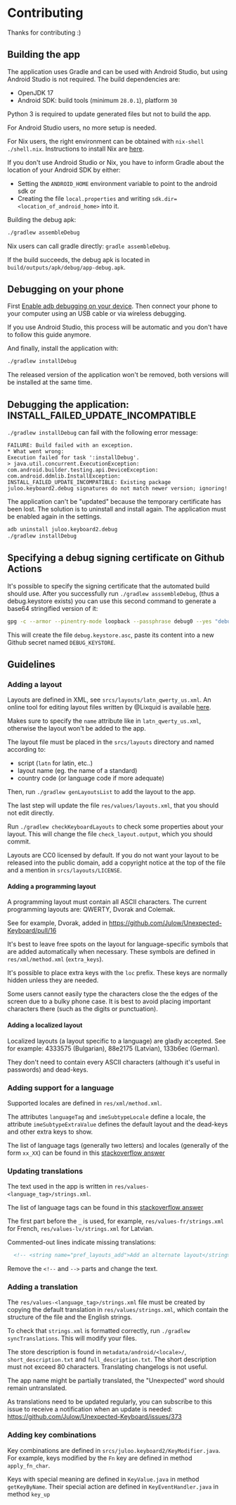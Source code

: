 # Contributing

Thanks for contributing :)

## Building the app

The application uses Gradle and can be used with Android Studio, but using
Android Studio is not required. The build dependencies are:
- OpenJDK 17
- Android SDK: build tools (minimum `28.0.1`), platform `30`

Python 3 is required to update generated files but not to build the app.

For Android Studio users, no more setup is needed.

For Nix users, the right environment can be obtained with `nix-shell ./shell.nix`.
Instructions to install Nix are [here](https://nixos.wiki/wiki/Nix_Installation_Guide).

If you don't use Android Studio or Nix, you have to inform Gradle about the
location of your Android SDK by either:
- Setting the `ANDROID_HOME` environment variable to point to the android sdk or
- Creating the file `local.properties` and writing
  `sdk.dir=<location_of_android_home>` into it.

Building the debug apk:

```sh
./gradlew assembleDebug
```

Nix users can call gradle directly: `gradle assembleDebug`.

If the build succeeds, the debug apk is located in `build/outputs/apk/debug/app-debug.apk`.

## Debugging on your phone

First [Enable adb debugging on your device](https://developer.android.com/studio/command-line/adb#Enabling).
Then connect your phone to your computer using an USB cable or via wireless
debugging.

If you use Android Studio, this process will be automatic and you don't have to
follow this guide anymore.

And finally, install the application with:
```sh
./gradlew installDebug
```

The released version of the application won't be removed, both versions will
be installed at the same time.

## Debugging the application: INSTALL_FAILED_UPDATE_INCOMPATIBLE

`./gradlew installDebug` can fail with the following error message:

```
FAILURE: Build failed with an exception.
* What went wrong:
Execution failed for task ':installDebug'.
> java.util.concurrent.ExecutionException: com.android.builder.testing.api.DeviceException: com.android.ddmlib.InstallException: INSTALL_FAILED_UPDATE_INCOMPATIBLE: Existing package juloo.keyboard2.debug signatures do not match newer version; ignoring!
```

The application can't be "updated" because the temporary certificate has been
lost. The solution is to uninstall and install again.
The application must be enabled again in the settings.

```sh
adb uninstall juloo.keyboard2.debug
./gradlew installDebug
```

## Specifying a debug signing certificate on Github Actions

It's possible to specify the signing certificate that the automated build
should use.
After you successfully run `./gradlew asssembleDebug`, (thus a debug.keystore
exists) you can use this second command to generate a base64 stringified
version of it:

```sh
gpg -c --armor --pinentry-mode loopback --passphrase debug0 --yes "debug.keystore"
```

This will create the file `debug.keystore.asc`, paste its content into a new
Github secret named `DEBUG_KEYSTORE`.

## Guidelines

### Adding a layout

Layouts are defined in XML, see `srcs/layouts/latn_qwerty_us.xml`.
An online tool for editing layout files written by @Lixquid is available
[here](https://unexpected-keyboard-layout-editor.lixquid.com/).

Makes sure to specify the `name` attribute like in `latn_qwerty_us.xml`,
otherwise the layout won't be added to the app.

The layout file must be placed in the `srcs/layouts` directory and named
according to:
- script (`latn` for latin, etc..)
- layout name (eg. the name of a standard)
- country code (or language code if more adequate)

Then, run `./gradlew genLayoutsList` to add the layout to the app.

The last step will update the file `res/values/layouts.xml`, that you should
not edit directly.

Run `./gradlew checkKeyboardLayouts` to check some properties about your
layout. This will change the file `check_layout.output`, which you should
commit.

Layouts are CC0 licensed by default. If you do not want your layout to be
released into the public domain, add a copyright notice at the top of the file
and a mention in `srcs/layouts/LICENSE`.

#### Adding a programming layout

A programming layout must contain all ASCII characters.
The current programming layouts are: QWERTY, Dvorak and Colemak.

See for example, Dvorak, added in https://github.com/Julow/Unexpected-Keyboard/pull/16

It's best to leave free spots on the layout for language-specific symbols that
are added automatically when necessary.
These symbols are defined in `res/xml/method.xml` (`extra_keys`).

It's possible to place extra keys with the `loc` prefix. These keys are
normally hidden unless they are needed.

Some users cannot easily type the characters close the the edges of the screen
due to a bulky phone case. It is best to avoid placing important characters
there (such as the digits or punctuation).

#### Adding a localized layout

Localized layouts (a layout specific to a language) are gladly accepted.
See for example: 4333575 (Bulgarian), 88e2175 (Latvian), 133b6ec (German).

They don't need to contain every ASCII characters (although it's useful in
passwords) and dead-keys.

### Adding support for a language

Supported locales are defined in `res/xml/method.xml`.

The attributes `languageTag` and `imeSubtypeLocale` define a locale, the
attribute `imeSubtypeExtraValue` defines the default layout and the dead-keys
and other extra keys to show.

The list of language tags (generally two letters)
and locales (generally of the form `xx_XX`)
can be found in this [stackoverflow answer](https://stackoverflow.com/a/7989085)

### Updating translations

The text used in the app is written in `res/values-<language_tag>/strings.xml`.

The list of language tags can be found in this
[stackoverflow answer](https://stackoverflow.com/a/7989085)

The first part before the `_` is used, for example,
`res/values-fr/strings.xml` for French,
`res/values-lv/strings.xml` for Latvian.

Commented-out lines indicate missing translations:

```xml
  <!-- <string name="pref_layouts_add">Add an alternate layout</string> -->
```

Remove the `<!--` and `-->` parts and change the text.

### Adding a translation

The `res/values-<language_tag>/strings.xml` file must be created by copying the
default translation in `res/values/strings.xml`, which contain the structure of
the file and the English strings.

To check that `strings.xml` is formatted correctly, run
`./gradlew syncTranslations`. This will modify your files.

The store description is found in `metadata/android/<locale>/`,
`short_description.txt` and `full_description.txt`.
The short description must not exceed 80 characters.
Translating changelogs is not useful.

The app name might be partially translated, the "Unexpected" word should remain
untranslated.

As translations need to be updated regularly, you can subscribe to this issue
to receive a notification when an update is needed:
https://github.com/Julow/Unexpected-Keyboard/issues/373

### Adding key combinations

Key combinations are defined in `srcs/juloo.keyboard2/KeyModifier.java`.
For example, keys modified by the `Fn` key are defined in method
`apply_fn_char`.

Keys with special meaning are defined in `KeyValue.java` in method
`getKeyByName`. Their special action are defined in `KeyEventHandler.java` in
method `key_up`
